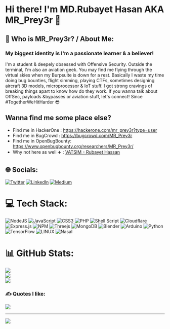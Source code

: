 # Hi there! I'm MD.Rubayet Hasan AKA MR_Prey3r 👋

<!--
**Rubay3t/Rubay3t** is a ✨ _special_ ✨ repository because its `README.md` (this file) appears on your GitHub profile.

Here are some ideas to get you started: -->


## 💫 Who is MR_Prey3r? / About Me:
### My biggest identity is I'm a passionate learner & a believer!<br>
I'm a student & deepely obsessed with Offensive Security. Outside the terminal, I'm also an aviation geek. You may find me flying through the virtual skies when my Burpsuite is down for a rest. Basically I waste my time doing bug bounties, flight simming, playing CTFs, sometimes designing aircraft 3D models, microprocessor & IoT stuff. I got strong cravings of breaking things apart to know how do they work.
If you wanna talk about OffSec, payloads &bypasses or aviation stuff, let's connect! Since #TogetherWeHitHarder :sunglasses: 

## Wanna find me some place else?
- Find me in HackerOne : https://hackerone.com/mr_prey3r?type=user
- Find me in BugCrowd : https://bugcrowd.com/MR_Prey3r
- Find me in OpenBugBounty: https://www.openbugbounty.org/researchers/MR_Prey3r/
- Why not here as well :airplane: : [VATSIM - Rubayet Hassan](https://stats.vatsim.net/stats/1721849 "Visit my VATSIM profile")


## 🌐 Socials:
[![Twitter](https://img.shields.io/badge/Twitter-%231DA1F2.svg?logo=X&logoColor=white)](https://twitter.com/MR_Prey3r) 
[![LinkedIn](https://upload.wikimedia.org/wikipedia/commons/thumb/8/81/LinkedIn_icon.svg/20px-LinkedIn_icon.svg.png)](https://www.linkedin.com/in/rubayet-hassan-mr-prey3r-86404b351/)
[![Medium](https://upload.wikimedia.org/wikipedia/commons/thumb/e/ec/Medium_logo_Monogram.svg/30px-Medium_logo_Monogram.svg.png)](https://medium.com/@mr_prey3r)


# 💻 Tech Stack:
![NodeJS](https://img.shields.io/badge/node.js-6DA55F?style=for-the-badge&logo=node.js&logoColor=white)
![JavaScript](https://img.shields.io/badge/javascript-%23323330.svg?style=for-the-badge&logo=javascript&logoColor=%23F7DF1E)
![CSS3](https://img.shields.io/badge/css3-%231572B6.svg?style=for-the-badge&logo=css3&logoColor=white)
![PHP](https://img.shields.io/badge/php-%23777BB4.svg?style=for-the-badge&logo=php&logoColor=white)
![Shell Script](https://img.shields.io/badge/shell_script-%23121011.svg?style=for-the-badge&logo=gnu-bash&logoColor=white)
![Cloudflare](https://img.shields.io/badge/Cloudflare-F38020?style=for-the-badge&logo=Cloudflare&logoColor=white)
![Express.js](https://img.shields.io/badge/express.js-%23404d59.svg?style=for-the-badge&logo=express&logoColor=%2361DAFB)
![NPM](https://img.shields.io/badge/NPM-%23000000.svg?style=for-the-badge&logo=npm&logoColor=white)
![Threejs](https://img.shields.io/badge/threejs-black?style=for-the-badge&logo=three.js&logoColor=white)
![MongoDB](https://img.shields.io/badge/MongoDB-%234ea94b.svg?style=for-the-badge&logo=mongodb&logoColor=white)
![Blender](https://img.shields.io/badge/blender-%23F5792A.svg?style=for-the-badge&logo=blender&logoColor=white)
![Arduino](https://img.shields.io/badge/Arduino-*?style=for-the-badge&logo=linux&logoColor=black)
![Python](https://img.shields.io/badge/python-3670A0?style=for-the-badge&logo=python&logoColor=ffdd54)
![TensorFlow](https://img.shields.io/badge/TensorFlow-%23FF6F00.svg?style=for-the-badge&logo=TensorFlow&logoColor=white)
![LINUX](https://img.shields.io/badge/Linux-FCC624?style=for-the-badge&logo=linux&logoColor=black)
![Nasal](https://img.shields.io/badge/Nasal-*?style=for-the-badge&logo=linux&logoColor=black)

# 📊 GitHub Stats:
![](https://github-readme-stats.vercel.app/api?username=MR-Prey3r&theme=dark&hide_border=false&include_all_commits=false&count_private=false)<br/>
![](https://github-readme-streak-stats.herokuapp.com/?user=MR-Prey3r&theme=dark&hide_border=false)<br/>
![](https://github-readme-stats.vercel.app/api/top-langs/?username=MR-Prey3r&theme=dark&hide_border=false&include_all_commits=false&count_private=false&layout=compact)

### ✍️ Quotes I like:
![](https://quotes-github-readme.vercel.app/api?type=horizontal&theme=radical)

---

![](https://komarev.com/ghpvc/?username=MR-Prey3r&style=flat-square)

<!-- Proudly created with GPRM ( https://gprm.itsvg.in ) -->
